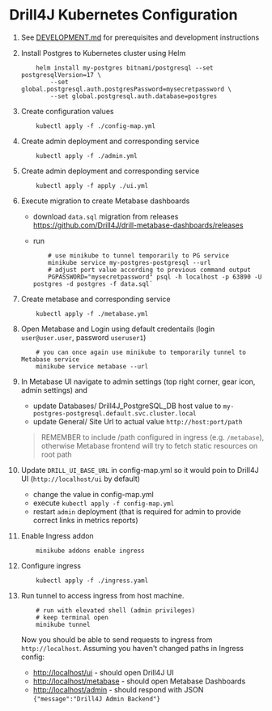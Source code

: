 # Drill4J Kubernetes Configuration

1. See [DEVELOPMENT.md](./DEVELOPMENT.md) for prerequisites and development instructions

2. Install Postgres to Kubernetes cluster using Helm

	```shell
		helm install my-postgres bitnami/postgresql --set postgresqlVersion=17 \
			--set global.postgresql.auth.postgresPassword=mysecretpassword \
			--set global.postgresql.auth.database=postgres
	```

3. Create configuration values
	```shell
		kubectl apply -f ./config-map.yml
	```
4. Create admin deployment and corresponding service
	```shell
		kubectl apply -f ./admin.yml
	```

5. Create admin deployment and corresponding service
	```shell
		kubectl apply -f apply ./ui.yml
	```
6. Execute migration to create Metabase dashboards

	- download `data.sql` migration from releases https://github.com/Drill4J/drill-metabase-dashboards/releases
	
	- run

		```shell
			# use minikube to tunnel temporarily to PG service
			minikube service my-postgres-postgresql --url
			# adjust port value according to previous command output
			PGPASSWORD="mysecretpassword" psql -h localhost -p 63890 -U postgres -d postgres -f data.sql`
		```	
	
7. Create metabase and corresponding service

	```shell
		kubectl apply -f ./metabase.yml
	```

8. Open Metabase and Login using default credentails (login `user@user.user`, password `useruser1`)

	```shell
		# you can once again use minikube to temporarily tunnel to Metabase service
		minikube service metabase --url
	```

9. In Metabase UI navigate to admin settings (top right corner, gear icon, admin settings) and
	- update Databases/ Drill4J_PostgreSQL_DB host value to `my-postgres-postgresql.default.svc.cluster.local`
	- update General/ Site Url to actual value `http://host:port/path` 
	> REMEMBER to include /path configured in ingress (e.g. `/metabase`), otherwise Metabase frontend will try to fetch static resources on root path

10. Update `DRILL_UI_BASE_URL` in config-map.yml so it would poin to Drill4J UI (`http://localhost/ui` by default)
	- change the value in config-map.yml
	- execute `kubectl apply -f config-map.yml`
	- restart `admin` deployment (that is required for admin to provide correct links in metrics reports)

11. Enable Ingress addon

	```shell
		minikube addons enable ingress
	```

12. Configure ingress

	```shell
		kubectl apply -f ./ingress.yaml 
	```

13. Run tunnel to access ingress from host machine.

	```shell
		# run with elevated shell (admin privileges) 
		# keep terminal open
		minikube tunnel
	```
	Now you should be able to send requests to ingress from `http://localhost`. Assuming you haven't changed paths in Ingress config:  

	- <http://localhost/ui> - should open Drill4J UI 
	- <http://localhost/metabase> - should open Metabase Dashboards
	- <http://localhost/admin> - should respond with JSON `{"message":"Drill4J Admin Backend"}`

